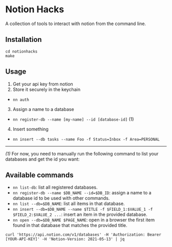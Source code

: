 # Notion Hacks

A collection of tools to interact with notion from the command line.

## Installation

```
cd notionhacks
make
```

## Usage

1. Get your api key from notion
2. Store it securely in the keychain
  - `nn auth`
3. Assign a name to a database
  - `nn register-db --name [my-name] --id [database-id]` (1)
4. Insert something
  - `nn insert --db tasks --name Foo -f Status=Inbox -f Area=PERSONAL`

--- 

_(1)_ For now, you need to manually run the following command to list your databases and get the id you want: 

## Available commands

- `nn list-db`: list all registered databases.
- `nn register-db --name $DB_NAME --id=$DB_ID`: assign a name to a database id to be used with other commands.
- `nn list --db=$DB_NAME`:  list all items in that database.
- `nn insert --db=$DB_NAME --name $TITLE -f $FIELD_1:$VALUE_1 -f $FIELD_2:$VALUE_2 ...`:  insert an item in the provided database.
- `nn open --db=$DB_NAME $PAGE_NAME`: open in a browser the first item found in that database that matches the provided title.
```
curl 'https://api.notion.com/v1/databases' -H 'Authorization: Bearer [YOUR-API-KEY]' -H 'Notion-Version: 2021-05-13' | jq
```

